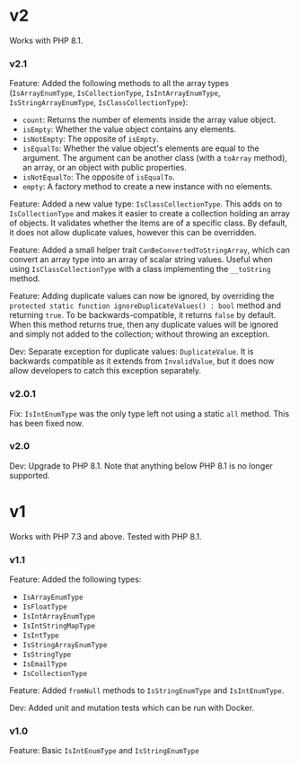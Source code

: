 # v2

Works with PHP 8.1.


### v2.1

Feature: Added the following methods to all the array types (`IsArrayEnumType`, `IsCollectionType`, `IsIntArrayEnumType`, `IsStringArrayEnumType`, `IsClassCollectionType`):
- `count`: Returns the number of elements inside the array value object.
- `isEmpty`: Whether the value object contains any elements.
- `isNotEmpty`: The opposite of `isEmpty`.
- `isEqualTo`: Whether the value object's elements are equal to the argument. The argument can be another class (with a `toArray` method), an array, or an object with public properties.
- `isNotEqualTo`: The opposite of `isEqualTo`.
- `empty`: A factory method to create a new instance with no elements.

Feature: Added a new value type: `IsClassCollectionType`.
This adds on to `IsCollectionType` and makes it easier to create a collection holding an array of objects. It validates whether the items are of a specific class. By default, it does not allow duplicate values, however this can be overridden.

Feature: Added a small helper trait `CanBeConvertedToStringArray`, which can convert an array type into an array of scalar string values. Useful when using `IsClassCollectionType` with a class implementing the `__toString` method.

Feature: Adding duplicate values can now be ignored, by overriding the `protected static function ignoreDuplicateValues() : bool` method and returning `true`. To be backwards-compatible, it returns `false` by default.
When this method returns true, then any duplicate values will be ignored and simply not added to the collection; without throwing an exception.

Dev: Separate exception for duplicate values: `DuplicateValue`.
It is backwards compatible as it extends from `InvalidValue`, but it does now allow developers to catch this exception separately.


### v2.0.1

Fix: `IsIntEnumType` was the only type left not using a static `all` method. This has been fixed now.


### v2.0

Dev: Upgrade to PHP 8.1. Note that anything below PHP 8.1 is no longer supported.


# v1

Works with PHP 7.3 and above.
Tested with PHP 8.1.


### v1.1

Feature: Added the following types:
- `IsArrayEnumType`
- `IsFloatType`
- `IsIntArrayEnumType`
- `IsIntStringMapType`
- `IsIntType`
- `IsStringArrayEnumType`
- `IsStringType`
- `IsEmailType`
- `IsCollectionType`

Feature: Added `fromNull` methods to `IsStringEnumType` and `IsIntEnumType`.

Dev: Added unit and mutation tests which can be run with Docker.


### v1.0

Feature: Basic `IsIntEnumType` and `IsStringEnumType`